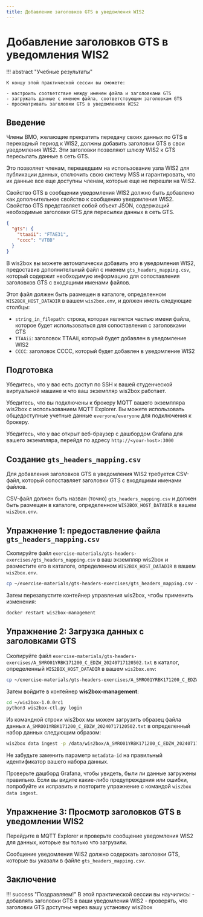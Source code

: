 ```yaml
---
title: Добавление заголовков GTS в уведомления WIS2
---
```


# Добавление заголовков GTS в уведомления WIS2

!!! abstract "Учебные результаты"

    К концу этой практической сессии вы сможете:
    
    - настроить соответствие между именем файла и заголовками GTS
    - загружать данные с именем файла, соответствующим заголовкам GTS
    - просматривать заголовки GTS в уведомлениях WIS2

## Введение

Члены ВМО, желающие прекратить передачу своих данных по GTS в переходный период к WIS2, должны добавить заголовки GTS в свои уведомления WIS2. Эти заголовки позволяют шлюзу WIS2 к GTS пересылать данные в сеть GTS.

Это позволяет членам, перешедшим на использование узла WIS2 для публикации данных, отключить свою систему MSS и гарантировать, что их данные все еще доступны членам, которые еще не перешли на WIS2.

Свойство GTS в сообщении уведомления WIS2 должно быть добавлено как дополнительное свойство к сообщению уведомления WIS2. Свойство GTS представляет собой объект JSON, содержащий необходимые заголовки GTS для пересылки данных в сеть GTS.

```json
{
  "gts": {
    "ttaaii": "FTAE31",
    "cccc": "VTBB"
  }
}
```

В wis2box вы можете автоматически добавить это в уведомления WIS2, предоставив дополнительный файл с именем `gts_headers_mapping.csv`, который содержит необходимую информацию для сопоставления заголовков GTS с входящими именами файлов.

Этот файл должен быть размещен в каталоге, определенном `WIS2BOX_HOST_DATADIR` в вашем `wis2box.env`, и должен иметь следующие столбцы:

- `string_in_filepath`: строка, которая является частью имени файла, которое будет использоваться для сопоставления с заголовками GTS
- `TTAAii`: заголовок TTAAii, который будет добавлен в уведомление WIS2
- `CCCC`: заголовок CCCC, который будет добавлен в уведомление WIS2

## Подготовка

Убедитесь, что у вас есть доступ по SSH к вашей студенческой виртуальной машине и что ваш экземпляр wis2box работает.

Убедитесь, что вы подключены к брокеру MQTT вашего экземпляра wis2box с использованием MQTT Explorer. Вы можете использовать общедоступные учетные данные `everyone/everyone` для подключения к брокеру.

Убедитесь, что у вас открыт веб-браузер с дашбордом Grafana для вашего экземпляра, перейдя по адресу `http://<your-host>:3000`

## Создание `gts_headers_mapping.csv`

Для добавления заголовков GTS в уведомления WIS2 требуется CSV-файл, который сопоставляет заголовки GTS с входящими именами файлов.

CSV-файл должен быть назван (точно) `gts_headers_mapping.csv` и должен быть размещен в каталоге, определенном `WIS2BOX_HOST_DATADIR` в вашем `wis2box.env`.

## Упражнение 1: предоставление файла `gts_headers_mapping.csv`
    
Скопируйте файл `exercise-materials/gts-headers-exercises/gts_headers_mapping.csv` в ваш экземпляр wis2box и разместите его в каталоге, определенном `WIS2BOX_HOST_DATADIR` в вашем `wis2box.env`.

```bash
cp ~/exercise-materials/gts-headers-exercises/gts_headers_mapping.csv ~/wis2box-data
```

Затем перезапустите контейнер управления wis2box, чтобы применить изменения:

```bash
docker restart wis2box-management
```

## Упражнение 2: Загрузка данных с заголовками GTS

Скопируйте файл `exercise-materials/gts-headers-exercises/A_SMRO01YRBK171200_C_EDZW_20240717120502.txt` в каталог, определенный `WIS2BOX_HOST_DATADIR` в вашем `wis2box.env`:

```bash
cp ~/exercise-materials/gts-headers-exercises/A_SMRO01YRBK171200_C_EDZW_20240717120502.txt ~/wis2box-data
```

Затем войдите в контейнер **wis2box-management**:

```bash
cd ~/wis2box-1.0.0rc1
python3 wis2box-ctl.py login
```

Из командной строки wis2box мы можем загрузить образец файла данных `A_SMRO01YRBK171200_C_EDZW_20240717120502.txt` в определенный набор данных следующим образом:

```bash
wis2box data ingest -p /data/wis2box/A_SMRO01YRBK171200_C_EDZW_20240717120502.txt --metadata-id urn:wmo:md:not-my-centre:core.surface-based-observations.synop
```

Не забудьте заменить параметр `metadata-id` на правильный идентификатор вашего набора данных.

Проверьте дашборд Grafana, чтобы увидеть, были ли данные загружены правильно. Если вы видите какие-либо предупреждения или ошибки, попробуйте их исправить и повторите упражнение с командой `wis2box data ingest`.

## Упражнение 3: Просмотр заголовков GTS в уведомлении WIS2

Перейдите в MQTT Explorer и проверьте сообщение уведомления WIS2 для данных, которые вы только что загрузили.

Сообщение уведомления WIS2 должно содержать заголовки GTS, которые вы указали в файле `gts_headers_mapping.csv`.

## Заключение

!!! success "Поздравляем!"
    В этой практической сессии вы научились:
      - добавлять заголовки GTS в ваши уведомления WIS2
      - проверять, что заголовки GTS доступны через вашу установку wis2box